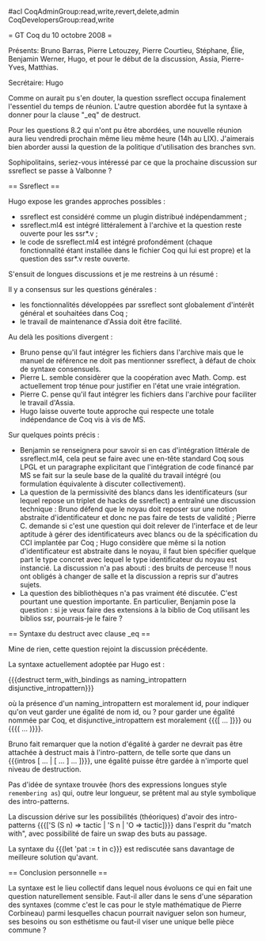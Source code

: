 #acl CoqAdminGroup:read,write,revert,delete,admin CoqDevelopersGroup:read,write

= GT Coq du 10 octobre 2008 =

Présents: Bruno Barras, Pierre Letouzey, Pierre Courtieu, Stéphane,
Élie, Benjamin Werner, Hugo, et pour le début de la discussion, Assia,
Pierre-Yves, Matthias.

Secrétaire: Hugo

Comme on aurait pu s'en douter, la question ssreflect occupa
finalement l'essentiel du temps de réunion. L'autre question abordée
fut la syntaxe à donner pour la clause "_eq" de destruct.

Pour les questions 8.2 qui n'ont pu être abordées, une nouvelle
réunion aura lieu vendredi prochain même lieu même heure (14h au LIX). 
J'aimerais bien aborder aussi la question de la politique d'utilisation 
des branches svn.

Sophipolitains, seriez-vous intéressé par ce que la prochaine
discussion sur ssreflect se passe à Valbonne ?

== Ssreflect ==

Hugo expose les grandes approches possibles : 
 * ssreflect est considéré comme un plugin distribué indépendamment ;
 * ssreflect.ml4 est intégré littéralement à l'archive et la question reste ouverte pour les ssr*.v ;
 * le code de ssreflect.ml4 est intégré profondément (chaque fonctionnalité étant installée dans le fichier Coq qui lui est  propre) et la question des ssr*.v reste ouverte.

S'ensuit de longues discussions et je me restreins à un résumé :

Il y a consensus sur les questions générales :
 * les fonctionnalités développées par ssreflect sont globalement d'intérêt général et souhaitées dans Coq ;
 * le travail de maintenance d'Assia doit être facilité.

Au delà les positions divergent :
 * Bruno pense qu'il faut intégrer les fichiers dans l'archive mais que le manuel de référence ne doit pas mentionner ssreflect, à défaut de choix de syntaxe consensuels.
 * Pierre L. semble considèrer que la coopération avec Math. Comp. est actuellement trop ténue pour justifier en l'état une vraie intégration.
 * Pierre C. pense qu'il faut intégrer les fichiers dans l'archive pour faciliter le travail d'Assia.
 * Hugo laisse ouverte toute approche qui respecte une totale indépendance de Coq vis à vis de MS.

Sur quelques points précis :

 * Benjamin se renseignera pour savoir si en cas d'intégration littérale de ssreflect.ml4, cela peut se faire avec une en-tête standard Coq sous LPGL et un paragraphe explicitant que l'intégration de code financé par MS se fait sur la seule base de la qualité du travail intégré (ou formulation équivalente à discuter collectivement).
 * La question de la permissivité des blancs dans les identificateurs (sur lequel repose un triplet de hacks de ssreflect) a entraîné une discussion technique : Bruno défend que le noyau doit reposer sur une notion abstraite d'identificateur et donc ne pas faire de tests de validité ; Pierre C. demande si c'est une question qui doit relever de l'interface et de leur aptitude à gérer des identificateurs avec blancs ou de la spécification du CCI implantée par Coq ; Hugo considère que même si la notion d'identificateur est abstraite dans le noyau, il faut bien spécifier quelque part le type concret avec lequel le type identificateur du noyau est instancié. La discussion n'a pas abouti : des bruits de perceuse !! nous ont obligés à changer de salle et la discussion a repris sur d'autres sujets.
 * La question des bibliothèques n'a pas vraiment été discutée. C'est pourtant une question importante. En particulier, Benjamin pose la question : si je veux faire des extensions à la biblio de Coq utilisant les biblios ssr, pourrais-je le faire ?

== Syntaxe du destruct avec clause _eq ==

Mine de rien, cette question rejoint la discussion précédente.

La syntaxe actuellement adoptée par Hugo est :

 {{{destruct term_with_bindings as naming_intropattern disjunctive_intropattern}}}

où la présence d'un naming_intropattern est moralement id, pour
indiquer qu'on veut garder une égalité de nom id, ou ? pour garder une
égalité nommée par Coq, et disjunctive_intropattern est moralement 
{{{[ ... ]}}} ou {{{( ... )}}}.

Bruno fait remarquer que la notion d'égalité à garder ne devrait pas être
attachée à destruct mais à l'intro-pattern, de telle sorte que dans un
{{{intros [ ... | [ ... ] ... ]}}}, une égalité puisse être gardée à
n'importe quel niveau de destruction.

Pas d'idée de syntaxe trouvée (hors des expressions longues style
`remembering as`) qui, outre leur longueur, se prêtent mal au style
symbolique des intro-patterns.

La discussion dérive sur les possibilités (théoriques) d'avoir des
intro-patterns {{{['S (S n) => tactic | 'S n | 'O => tactic]}}} dans
l'esprit du "match with", avec possibilité de faire un swap des buts
au passage.

La syntaxe du {{{let 'pat := t in c}}} est rediscutée sans davantage de
meilleure solution qu'avant.

== Conclusion personnelle ==

La syntaxe est le lieu collectif dans lequel nous évoluons ce qui en
fait une question naturellement sensible. Faut-il aller dans le sens
d'une séparation des syntaxes (comme c'est le cas pour le style
mathématique de Pierre Corbineau) parmi lesquelles chacun pourrait
naviguer selon son humeur, ses besoins ou son esthétisme ou faut-il
viser une unique belle pièce commune ?
